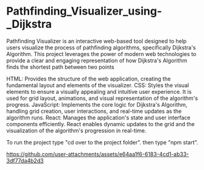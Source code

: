 # Pathfinding_Visualizer_using-_Dijkstra
Pathfinding Visualizer is an interactive web-based tool designed to help users visualize the process of pathfinding algorithms, specifically Dijkstra's Algorithm. This project leverages the power of modern web technologies to provide a clear and engaging representation of how Dijkstra's Algorithm finds the shortest path between two points

HTML: Provides the structure of the web application, creating the fundamental layout and elements of the visualizer.
CSS: Styles the visual elements to ensure a visually appealing and intuitive user experience. It is used for grid layout, animations, and visual representation of the algorithm's progress.
JavaScript: Implements the core logic for Dijkstra's Algorithm, handling grid creation, user interactions, and real-time updates as the algorithm runs.
React: Manages the application's state and user interface components efficiently. React enables dynamic updates to the grid and the visualization of the algorithm's progression in real-time.

To run the project type "cd over to the project folder".
then type "npm start".

https://github.com/user-attachments/assets/e64aa1f6-6183-4cd1-ab33-3df77da4b2d3

